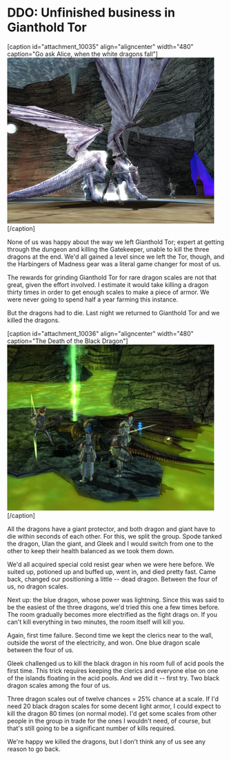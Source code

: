 # DDO: Unfinished business in Gianthold Tor

[caption id="attachment\_10035" align="aligncenter" width="480" caption="Go ask Alice, when the white dragons fall"][![](../uploads/2012/01/dndclient-2012-01-22-23-07-49-00-480x384.jpg "Go ask Alice, when the white dragons fall")](../uploads/2012/01/dndclient-2012-01-22-23-07-49-00.jpg)[/caption]

None of us was happy about the way we left Gianthold Tor; expert at getting through the dungeon and killing the Gatekeeper, unable to kill the three dragons at the end. We'd all gained a level since we left the Tor, though, and the Harbingers of Madness gear was a literal game changer for most of us.

The rewards for grinding Gianthold Tor for rare dragon scales are not that great, given the effort involved. I estimate it would take killing a dragon thirty times in order to get enough scales to make a piece of armor. We were never going to spend half a year farming this instance.

But the dragons had to die. Last night we returned to Gianthold Tor and we killed the dragons.

[caption id="attachment\_10036" align="aligncenter" width="480" caption="The Death of the Black Dragon"][![](../uploads/2012/01/dndclient-2012-01-22-23-58-29-21-480x384.jpg "The Death of the Black Dragon")](../uploads/2012/01/dndclient-2012-01-22-23-58-29-21.jpg)[/caption]

All the dragons have a giant protector, and both dragon and giant have to die within seconds of each other. For this, we split the group. Spode tanked the dragon, Ulan the giant, and Gleek and I would switch from one to the other to keep their health balanced as we took them down.

We'd all acquired special cold resist gear when we were here before. We suited up, potioned up and buffed up, went in, and died pretty fast. Came back, changed our positioning a little -- dead dragon. Between the four of us, no dragon scales.

Next up: the blue dragon, whose power was lightning. Since this was said to be the easiest of the three dragons, we'd tried this one a few times before. The room gradually becomes more electrified as the fight drags on. If you can't kill everything in two minutes, the room itself will kill you.

Again, first time failure. Second time we kept the clerics near to the wall, outside the worst of the electricity, and won. One blue dragon scale between the four of us.

Gleek challenged us to kill the black dragon in his room full of acid pools the first time. This trick requires keeping the clerics and everyone else on one of the islands floating in the acid pools. And we did it -- first try. Two black dragon scales among the four of us.

Three dragon scales out of twelve chances = 25% chance at a scale. If I'd need 20 black dragon scales for some decent light armor, I could expect to kill the dragon 80 times (on normal mode). I'd get some scales from other people in the group in trade for the ones I wouldn't need, of course, but that's still going to be a significant number of kills required.

We're happy we killed the dragons, but I don't think any of us see any reason to go back.

